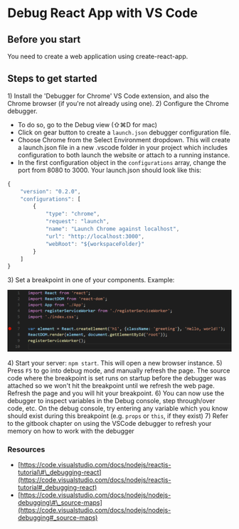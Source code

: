# Debug React App with VS Code

## Before you start

You need to create a web application using create-react-app.

## Steps to get started

1\) Install the 'Debugger for Chrome' VS Code extension, and also the Chrome browser \(if you're not already using one\). 2\) Configure the Chrome debugger.

* To do so, go to the Debug view \(⇧⌘D for mac\)
* Click on gear button to create a `launch.json` debugger configuration file.
* Choose Chrome from the Select Environment dropdown. This will create a launch.json file in a new .vscode folder in your project which includes configuration to both launch the website or attach to a running instance.
* In the first configuration object in the `configurations` array, change the port from 8080 to 3000. Your launch.json should look like this:

```javascript
{
    "version": "0.2.0",
    "configurations": [
        {
            "type": "chrome",
            "request": "launch",
            "name": "Launch Chrome against localhost",
            "url": "http://localhost:3000",
            "webRoot": "${workspaceFolder}"
        }
    ]
}
```

3\) Set a breakpoint in one of your components. Example:

![](../.gitbook/assets/react_breakpoint.png)

4\) Start your server: `npm start`. This will open a new browser instance. 5\) Press `F5` to go into debug mode, and manually refresh the page. The source code where the breakpoint is set runs on startup before the debugger was attached so we won't hit the breakpoint until we refresh the web page. Refresh the page and you will hit your breakpoint. 6\) You can now use the debugger to inspect variables in the Debug console, step through/over code, etc. On the debug console, try entering any variable which you know should exist during this breakpoint \(e.g. `props` or `this`, if they exist\) 7\) Refer to the gitbook chapter on using the VSCode debugger to refresh your memory on how to work with the debugger

### Resources

* [https://code.visualstudio.com/docs/nodejs/reactjs-tutorial\#\_debugging-react](https://code.visualstudio.com/docs/nodejs/reactjs-tutorial#_debugging-react)
* [https://code.visualstudio.com/docs/nodejs/nodejs-debugging\#\_source-maps](https://code.visualstudio.com/docs/nodejs/nodejs-debugging#_source-maps)

